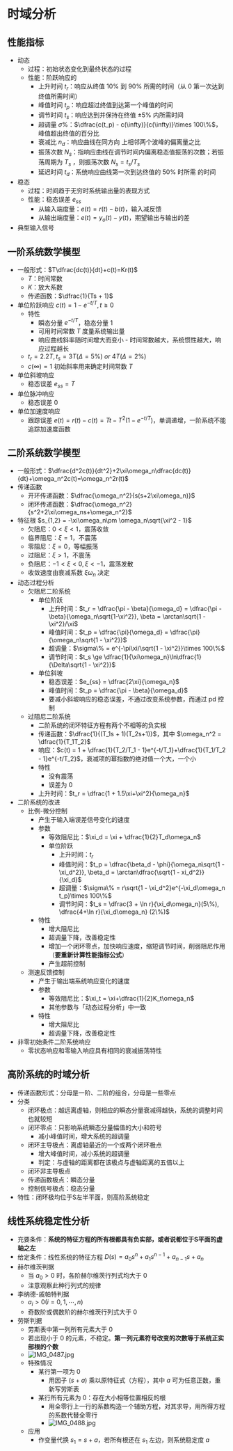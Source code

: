 
# 时域分析

## 性能指标

- 动态
	- 过程：初始状态变化到最终状态的过程
	- 性能：阶跃响应的
		- 上升时间 $t_r$：响应从终值 $10\%$ 到 $90\%$ 所需的时间（从 $0$ 第一次达到终值所需时间）
		- 峰值时间 $t_p$：响应超过终值到达第一个峰值的时间
		- 调节时间 $t_s$：响应达到并保持在终值 $\pm 5\%$ 内所需时间
		- 超调量 $\sigma\%$：$\dfrac{c(t_p) - c(\infty)}{c(\infty)}\times 100\%$，峰值超出终值的百分比
		- 衰减比 $n_d$：响应曲线在同方向 上相邻两个波峰的偏离量之比
		- 振荡次数 $N_s$：指响应曲线在调节时间内偏离稳态值振荡的次数；若振荡周期为 $T_s$ ，则振荡次数 $N_s=t_s /T_s$
		- 延迟时间 $t_d$：系统响应曲线第一次到达终值的 $50\%$ 时所需 的时间
- 稳态
	- 过程：时间趋于无穷时系统输出量的表现方式
	- 性能：稳态误差 $e_{ss}$ 
		- 从输入端度量：$e(t) =r(t) - b(t)$，输入减反馈
		- 从输出端度量：$e(t) = y_{o}(t) - y(t)$，期望输出与输出的差
- 典型输入信号

## 一阶系统数学模型

- 一般形式：$T\dfrac{dc(t)}{dt}+c(t)=Kr(t)$
	- $T$：时间常数
	- $K$：放大系数
	- 传递函数：$\dfrac{1}{Ts + 1}$
- 单位阶跃响应 $c(t) = 1 - e^{-t/T}, t\ge 0$
	- 特性
		- 瞬态分量 $e^{-t/T}$，稳态分量 $1$
		- 可用时间常数 $T$ 度量系统输出量
		- 响应曲线斜率随时间增大而变小
		- 时间常数越大，系统惯性越大，响应过程越长
	- $t_r = 2.2T, t_s=3T(\Delta=5\%)\ or\ 4T(\Delta=2\%)$
	- $c(\infty)=1$ 初始斜率用来确定时间常数 $T$
- 单位斜坡响应
	- 稳态误差 $e_{ss} = T$
- 单位脉冲响应
	- 稳态误差 $0$
- 单位加速度响应
	- 跟踪误差 $e(t) = r(t) - c(t) = Tt - T^2(1 - e^{-t/T})$，单调递增，一阶系统不能追踪加速度函数

## 二阶系统数学模型

- 一般形式：$\dfrac{d^2c(t)}{dt^2}+2\xi\omega_n\dfrac{dc(t)}{dt}+\omega_n^2c(t)=\omega_n^2r(t)$
- 传递函数
	- 开环传递函数：$\dfrac{\omega_n^2}{s(s+2\xi\omega_n)}$
	- 闭环传递函数：$\dfrac{\omega_n^2}{s^2+2\xi\omega_ns+\omega_n^2}$
- 特征根 $s_{1,2} = -\xi\omega_n\pm \omega_n\sqrt{\xi^2 - 1}$
	- 欠阻尼：$0<\xi<1$，震荡收敛
	- 临界阻尼：$\xi = 1$，不震荡
	- 零阻尼：$\xi=0$，等幅振荡
	- 过阻尼：$\xi > 1$，不震荡
	- 负阻尼：$-1<\xi<0, \xi <-1$，震荡发散
	- 收敛速度由衰减系数 $\xi\omega_n$ 决定
- 动态过程分析
	- 欠阻尼二阶系统
		- 单位阶跃
			- 上升时间：$t_r = \dfrac{\pi - \beta}{\omega_d} =  \dfrac{\pi - \beta}{\omega_n\sqrt{1-\xi^2}}, \beta = \arctan\sqrt{1 - \xi^2}/\xi$
			- 峰值时间：$t_p = \dfrac{\pi}{\omega_d} = \dfrac{\pi}{\omega_n\sqrt{1 - \xi^2}}$
			- 超调量：$\sigma\% = e^{-\pi\xi/\sqrt{1 - \xi^2}}\times 100\%$
			- 调节时间：$t_s \ge \dfrac{1}{\xi\omega_n}\ln\dfrac{1}{\Delta\sqrt{1 - \xi^2}}$
		- 单位斜坡
			- 稳态误差：$e_{ss} = \dfrac{2\xi}{\omega_n}$
			- 峰值时间：$t_p = \dfrac{\pi - \beta}{\omega_d}$
			- 要减小斜坡响应的稳态误差，不通过改变系统参数，而通过 pd 控制
	- 过阻尼二阶系统
		- 二阶系统的闭环特征方程有两个不相等的负实根
		- 传递函数：$\dfrac{1}{(T_1s + 1)(T_2s+1)}$，其中 $\omega_n^2 = \dfrac{1}{T_1T_2}$
		- 响应：$c(t) = 1 + \dfrac{1}{T_2/T_1 - 1}e^{-t/T_1}+\dfrac{1}{T_1/T_2 - 1}e^{-t/T_2}$，衰减项的幂指数的绝对值一个大，一个小
		- 特性
			- 没有震荡
			- 误差为 $0$
		- 上升时间：$t_r = \dfrac{1 + 1.5\xi+\xi^2}{\omega_n}$ 
- 二阶系统的改进
	- 比例-微分控制
		- 产生于输入端误差信号变化的速度
		- 参数
			- 等效阻尼比：$\xi_d = \xi + \dfrac{1}{2}T_d\omega_n$
			- 单位阶跃
				- 上升时间：$t_r$
				- 峰值时间：$t_p = \dfrac{\beta_d - \phi}{\omega_n\sqrt{1 - \xi_d^2}}, \beta_d = \arctan\dfrac{\sqrt{1 - xi_d^2}}{\xi_d}$
				- 超调量：$\sigma\% = r\sqrt{1 - \xi_d^2}e^{-\xi_d\omega_n t_p}\times 100\%$
				- 调节时间：$t_s = \dfrac{3 + \ln r}{\xi_d\omega_n}(5\%), \dfrac{4+\ln r}{\xi_d\omega_n} (2\%)$
		- 特性
			- 增大阻尼比
			- 超调量下降，改善稳定性
			- 增加一个闭环零点，加快响应速度，缩短调节时间，削弱阻尼作用（**要重新计算性能指标公式**）
			- 产生超前控制
	- 测速反馈控制
		- 产生于输出端系统响应变化的速度
		- 参数
			- 等效阻尼比：$\xi_t = \xi+\dfrac{1}{2}K_t\omega_n$
			- 其他参数与「动态过程分析」中一致
		- 特性
			- 增大阻尼比
			- 超调量下降，改善稳定性
- 非零初始条件二阶系统响应
	- 零状态响应和零输入响应具有相同的衰减振荡特性

## 高阶系统的时域分析

- 传递函数形式：分母是一阶、二阶的组合，分母是一些零点
- 分类
	- 闭环极点：越远离虚轴，则相应的瞬态分量衰减得越快，系统的调整时间也就较短
	- 闭环零点：只影响系统瞬态分量幅值的大小和符号
		- 减小峰值时间，增大系统的超调量
	- 闭环主导极点：离虚轴最近的一个或两个闭环极点
		- 增大峰值时间，减小系统的超调量
		- 判定：与虚轴的距离都在该极点与虚轴距离的五倍以上
	- 闭环非主导极点
	- 传递函数极点：瞬态分量
	- 控制信号极点：稳态分量
- 特性：闭环极均位于S左半平面，则高阶系统稳定

## 线性系统稳定性分析

- 充要条件：**系统的特征方程的所有根都具有负实部，或者说都位于S平面的虚轴之左**
- 给定条件：线性系统的特征方程 $D(s) = a_0s^n+a_1s^{n-1}+a_{n-1}s+a_n$
- 赫尔维茨判据
	- 当 $a_0>0$ 时，各阶赫尔维茨行列式均大于 $0$
	- 注意观察此种行列式的规律
- 李纳德-戚帕特判据
	- $a_i > 0 (i = 0,1,\cdots,n)$
	- 奇数阶或偶数阶的赫尔维茨行列式大于  $0$
- 劳斯判据
	- 劳斯表中第一列所有元素大于 $0$
	- 若出现小于 $0$ 的元素，不稳定。**第一列元素符号改变的次数等于系统正实部根的个数**
	- ![IMG_0487.jpg](http://image.tjzfile.xyz/images/2023/04/06/IMG_0487.jpg)
	- 特殊情况
		- 某行第一项为 $0$
			- 用因子 $(s+a)$ 乘以原特征式（方程），其中 $a$ 可为任意正数，重新写劳斯表
		- 某行所有元素为 $0$：存在大小相等位置相反的根
			- 用全零行上一行的系数构造一个辅助方程，对其求导，用所得方程的系数代替全零行
			- ![IMG_0488.jpg](http://image.tjzfile.xyz/images/2023/04/06/IMG_0488.jpg)
	- 应用
		- 作变量代换 $s_1 = s + a$，若所有根还在 $s_1$ 左边，则系统稳定度 $a$